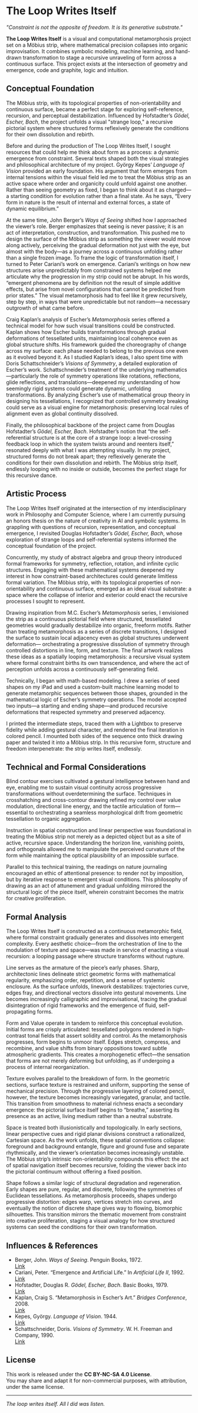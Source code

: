 # The Loop Writes Itself

_"Constraint is not the opposite of freedom. It is its generative substrate."_

**The Loop Writes Itself** is a visual and computational metamorphosis project set on a Möbius strip, where mathematical precision collapses into organic improvisation. It combines symbolic modeling, machine learning, and hand-drawn transformation to stage a recursive unraveling of form across a continuous surface. This project exists at the intersection of geometry and emergence, code and graphite, logic and intuition.

## Conceptual Foundation

The Möbius strip, with its topological properties of non-orientability and continuous surface, became a perfect stage for exploring self-reference, recursion, and perceptual destabilization. Influenced by Hofstadter’s _Gödel, Escher, Bach_, the project unfolds a visual "strange loop," a recursive pictorial system where structured forms reflexively generate the conditions for their own dissolution and rebirth.

Before and during the production of The Loop Writes Itself, I sought resources that could help me think about form as a process: a dynamic emergence from constraint. Several texts shaped both the visual strategies and philosophical architecture of my project. György Kepes’ _Language of Vision_ provided an early foundation. His argument that form emerges from internal tensions within the visual field led me to treat the Möbius strip as an active space where order and organicity could unfold against one another. Rather than seeing geometry as fixed, I began to think about it as charged—a starting condition for evolution rather than a final state. As he says, “Every form in nature is the result of internal and external forces, a state of dynamic equilibrium.” 

At the same time, John Berger’s _Ways of Seeing_ shifted how I approached the viewer’s role. Berger emphasizes that seeing is never passive; it is an act of interpretation, construction, and transformation. This pushed me to design the surface of the Möbius strip as something the viewer would move along actively, perceiving the gradual deformation not just with the eye, but almost with the body—as a journey across a continuous unfolding rather than a single frozen image. To frame the logic of transformation itself, I turned to Peter Cariani’s work on emergence. Cariani’s writings on how new structures arise unpredictably from constrained systems helped me articulate why the progression in my strip could not be abrupt. In his words, “emergent phenomena are by definition not the result of simple additive effects, but arise from novel configurations that cannot be predicted from prior states.” The visual metamorphosis had to feel like it grew recursively, step by step, in ways that were unpredictable but not random—a necessary outgrowth of what came before.

Craig Kaplan’s analysis of Escher’s _Metamorphosis_ series offered a technical model for how such visual transitions could be constructed. Kaplan shows how Escher builds transformations through gradual deformations of tessellated units, maintaining local coherence even as global structure shifts. His framework guided the choreography of change across my surface: each phase needed to belong to the previous one even as it evolved beyond it. As I studied Kaplan’s ideas, I also spent time with Doris Schattschneider’s _Visions of Symmetry_, a detailed exploration of Escher’s work. Schattschneider’s treatment of the underlying mathematics—particularly the role of symmetry operations like rotations, reflections, glide reflections, and translations—deepened my understanding of how seemingly rigid systems could generate dynamic, unfolding transformations. By analyzing Escher’s use of mathematical group theory in designing his tessellations, I recognized that controlled symmetry breaking could serve as a visual engine for metamorphosis: preserving local rules of alignment even as global continuity dissolved.

Finally, the philosophical backbone of the project came from Douglas Hofstadter’s _Gödel, Escher, Bach_. Hofstadter’s notion that “the self-referential structure is at the core of a strange loop: a level-crossing feedback loop in which the system twists around and reenters itself,” resonated deeply with what I was attempting visually. In my project, structured forms do not break apart; they reflexively generate the conditions for their own dissolution and rebirth. The Möbius strip itself, endlessly looping with no inside or outside, becomes the perfect stage for this recursive dance.

## Artistic Process

The Loop Writes Itself originated at the intersection of my interdisciplinary work in Philosophy and Computer Science, where I am currently pursuing an honors thesis on the nature of creativity in AI and symbolic systems. In grappling with questions of recursion, representation, and conceptual emergence, I revisited Douglas Hofstadter’s _Gödel, Escher, Bach_, whose exploration of strange loops and self-referential systems informed the conceptual foundation of the project.

Concurrently, my study of abstract algebra and group theory introduced formal frameworks for symmetry, reflection, rotation, and infinite cyclic structures. Engaging with these mathematical systems deepened my interest in how constraint-based architectures could generate limitless formal variation. The Möbius strip, with its topological properties of non-orientability and continuous surface, emerged as an ideal visual substrate: a space where the collapse of interior and exterior could enact the recursive processes I sought to represent.

Drawing inspiration from M.C. Escher’s _Metamorphosis_ series, I envisioned the strip as a continuous pictorial field where structured, tessellated geometries would gradually destabilize into organic, freeform motifs. Rather than treating metamorphosis as a series of discrete transitions, I designed the surface to sustain local adjacency even as global structures underwent deformation— orchestrating a progressive dissolution of symmetry through controlled distortions in line, form, and texture. The final artwork realizes these ideas as a spatially looping metamorphosis: a recursive visual system where formal constraint births its own transcendence, and where the act of perception unfolds across a continuously self-generating field.

Technically, I began with math-based modeling. I drew a series of seed shapes on my iPad and used a custom-built machine learning model to generate metamorphic sequences between those shapes, grounded in the mathematical logic of Escher’s symmetry operations. The model accepted two inputs—a starting and ending shape—and produced recursive deformations that respected symmetry and preserved adjacency.

I printed the intermediate steps, traced them with a Lightbox to preserve fidelity while adding gestural character, and rendered the final iteration in colored pencil. I mounted both sides of the sequence onto thick drawing paper and twisted it into a Möbius strip. In this recursive form, structure and freedom interpenetrate: the strip writes itself, endlessly.

## Technical and Formal Considerations

Blind contour exercises cultivated a gestural intelligence between hand and eye, enabling me to sustain visual continuity across progressive transformations without overdetermining the surface. Techniques in crosshatching and cross-contour drawing refined my control over value modulation, directional line energy, and the tactile articulation of form—essential to orchestrating a seamless morphological drift from geometric tessellation to organic aggregation.

Instruction in spatial construction and linear perspective was foundational in treating the Möbius strip not merely as a depicted object but as a site of active, recursive space. Understanding the horizon line, vanishing points, and orthogonals allowed me to manipulate the perceived curvature of the form while maintaining the optical plausibility of an impossible surface.

Parallel to this technical training, the readings on nature journaling encouraged an ethic of attentional presence: to render not by imposition, but by iterative response to emergent visual conditions. This philosophy of drawing as an act of attunement and gradual unfolding mirrored the structural logic of the piece itself, wherein constraint becomes the matrix for creative proliferation.

## Formal Analysis

The Loop Writes Itself is constructed as a continuous metamorphic field, where formal constraint gradually generates and dissolves into emergent complexity. Every aesthetic choice—from the orchestration of line to the modulation of texture and space—was made in service of enacting a visual recursion: a looping passage where structure transforms without rupture.

Line serves as the armature of the piece’s early phases. Sharp, architectonic lines delineate strict geometric forms with mathematical regularity, emphasizing order, repetition, and a sense of systemic enclosure. As the surface unfolds, linework destabilizes: trajectories curve, edges fray, and directional vectors dissolve into gestural movements. Line becomes increasingly calligraphic and improvisational, tracing the gradual disintegration of rigid frameworks and the emergence of fluid, self-propagating forms.

Form and Value operate in tandem to reinforce this conceptual evolution. Initial forms are crisply articulated: tessellated polygons rendered in high-contrast tonal fields that assert solidity and control. As the metamorphosis progresses, form begins to unmoor itself. Edges stretch, compress, and recombine, and value shifts from binary oppositions toward subtle atmospheric gradients. This creates a morphogenetic effect—the sensation that forms are not merely deforming but unfolding, as if undergoing a process of internal reorganization.

Texture evolves parallel to the breakdown of form. In the geometric sections, surface texture is restrained and uniform, supporting the sense of mechanical precision. Through the progressive layering of colored pencil, however, the texture becomes increasingly variegated, granular, and tactile. This transition from smoothness to material richness enacts a secondary emergence: the pictorial surface itself begins to “breathe,” asserting its presence as an active, living medium rather than a neutral substrate.

Space is treated both illusionistically and topologically. In early sections, linear perspective cues and rigid planar divisions construct a rationalized, Cartesian space. As the work unfolds, these spatial conventions collapse: foreground and background entangle, figure and ground fuse and separate rhythmically, and the viewer’s orientation becomes increasingly unstable. The Möbius strip’s intrinsic non-orientability compounds this effect: the act of spatial navigation itself becomes recursive, folding the viewer back into the pictorial continuum without offering a fixed position.

Shape follows a similar logic of structural degradation and regeneration. Early shapes are pure, regular, and discrete, following the symmetries of Euclidean tessellations. As metamorphosis proceeds, shapes undergo progressive distortion: edges warp, vertices stretch into curves, and eventually the notion of discrete shape gives way to flowing, biomorphic silhouettes. This transition mirrors the thematic movement from constraint into creative proliferation, staging a visual analogy for how structured systems can seed the conditions for their own transformation.

## Influences & References

- Berger, John. _Ways of Seeing_. Penguin Books, 1972.  
  [Link](https://monoskop.org/images/9/9e/Berger_John_Ways_of_Seeing.pdf)
- Cariani, Peter. “Emergence and Artificial Life.” In _Artificial Life II_, 1992.  
  [Link](https://petercariani.com/Publications_files/CarianiArtificialLife-II-1991.pdf)
- Hofstadter, Douglas R. _Gödel, Escher, Bach_. Basic Books, 1979.  
  [Link](https://theswissbay.ch/pdf/Gentoomen%20Library/Extra/Douglas_R._Hofstadter-Gödel,_Escher,_Bach__An_Eternal_Golden_Braid_(Twentieth-Anniversary_Edition)-Basic_Books(1999).pdf)
- Kaplan, Craig S. “Metamorphosis in Escher’s Art.” _Bridges Conference_, 2008.  
  [Link](https://cs.uwaterloo.ca/~csk/publications/Papers/kaplan_2008_b.pdf)
- Kepes, György. _Language of Vision_. 1944.  
  [Link](https://monoskop.org/images/a/af/Kepes_Gyorgy_Language_of_Vision.pdf)
- Schattschneider, Doris. _Visions of Symmetry_. W. H. Freeman and Company, 1990.  
  [Link](https://archive.org/details/visionsofsymmetr00dori)

## License

This work is released under the **CC BY-NC-SA 4.0 License**.  
You may share and adapt it for non-commercial purposes, with attribution, under the same license.

---

*The loop writes itself. All I did was listen.*

